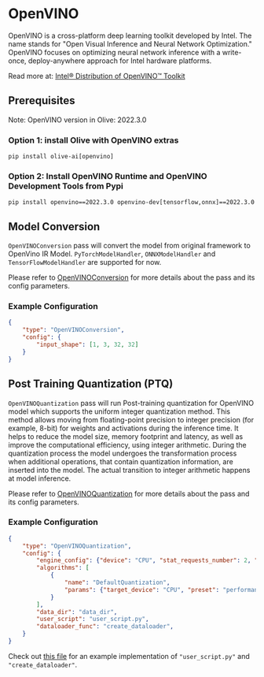 # OpenVINO

OpenVINO is a cross-platform deep learning toolkit developed by Intel. The name stands for "Open Visual Inference and Neural Network
Optimization." OpenVINO focuses on optimizing neural network inference with a write-once, deploy-anywhere approach for Intel hardware
platforms.

Read more at: [Intel® Distribution of OpenVINO™ Toolkit](https://www.intel.com/content/www/us/en/developer/tools/openvino-toolkit/overview.html)


## Prerequisites
Note: OpenVINO version in Olive: 2022.3.0

### Option 1: install Olive with OpenVINO extras
```
pip install olive-ai[openvino]
```

### Option 2: Install OpenVINO Runtime and OpenVINO Development Tools from Pypi
```
pip install openvino==2022.3.0 openvino-dev[tensorflow,onnx]==2022.3.0
```


## Model Conversion
`OpenVINOConversion` pass will convert the model from original framework to OpenVino IR Model. `PyTorchModelHandler`, `ONNXModelHandler` and
`TensorFlowModelHandler` are supported for now.

Please refer to [OpenVINOConversion](openvino_conversion) for more details about the pass and its config parameters.

### Example Configuration
```json
{
    "type": "OpenVINOConversion",
    "config": {
        "input_shape": [1, 3, 32, 32]
    }
}
```

## Post Training Quantization (PTQ)
`OpenVINOQuantization` pass will run Post-training quantization for OpenVINO model which supports the uniform integer quantization method.
This method allows moving from floating-point precision to integer precision (for example, 8-bit) for weights and activations during the
inference time. It helps to reduce the model size, memory footprint and latency, as well as improve the computational efficiency, using
integer arithmetic. During the quantization process the model undergoes the transformation process when additional operations, that contain
quantization information, are inserted into the model. The actual transition to integer arithmetic happens at model inference.

Please refer to [OpenVINOQuantization](openvino_quantization) for more details about the pass and its config parameters.

### Example Configuration
```json
{
    "type": "OpenVINOQuantization",
    "config": {
        "engine_config": {"device": "CPU", "stat_requests_number": 2, "eval_requests_number": 2},
        "algorithms": [
            {
                "name": "DefaultQuantization",
                "params": {"target_device": "CPU", "preset": "performance", "stat_subset_size": 300},
            }
        ],
        "data_dir": "data_dir",
        "user_script": "user_script.py",
        "dataloader_func": "create_dataloader",
    }
}
```

Check out [this file](https://github.com/microsoft/Olive/blob/main/examples/cifar10_openvino_intel_hw/user_script.py)
for an example implementation of `"user_script.py"` and `"create_dataloader"`.

